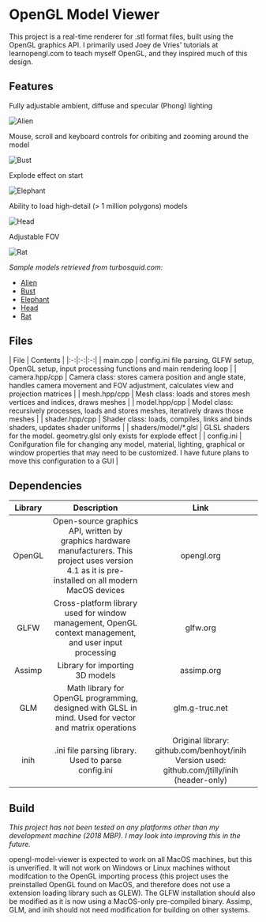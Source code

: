 # OpenGL Model Viewer

This project is a real-time renderer for .stl format files, built using the OpenGL graphics API. I primarily used Joey de Vries' tutorials at learnopengl.com to teach myself OpenGL, and they inspired much of this design. 

## Features
Fully adjustable ambient, diffuse and specular (Phong) lighting

![Alien](https://media.giphy.com/media/hs7beqrv6l2AaaAhk5/giphy.gif)

Mouse, scroll and keyboard controls for oribiting and zooming around the model

![Bust](https://media.giphy.com/media/VIo4oot5YSDh5GgCgU/giphy.gif)

Explode effect on start

![Elephant](https://media.giphy.com/media/eg4eVV5r2tysDBi38g/giphy.gif)

Ability to load high-detail (> 1 million polygons) models

![Head](https://media.giphy.com/media/W5rCkFi3NH4JljDw92/giphy.gif)

Adjustable FOV

![Rat](https://media.giphy.com/media/Yq8YbmwlsXJ7BIf6YM/giphy.gif)

_Sample models retrieved from turbosquid.com:_
- [Alien](https://www.turbosquid.com/3d-models/free-printable-aline-animal-3d-model/1030948)
- [Bust](https://www.turbosquid.com/3d-models/free-indian-woman-3d-model/1128457)
- [Elephant](https://www.turbosquid.com/FullPreview/Index.cfm/ID/1369839)
- [Head](https://www.turbosquid.com/3d-models/free-zbrush-man-head-3d-model/696839)
- [Rat](https://www.turbosquid.com/3d-models/sculpture-rat-3ds-free/1127738)


## Files
| File | Contents |
|:-:|:-:|:-:|
| main.cpp | config.ini file parsing, GLFW setup, OpenGL setup, input processing functions and main rendering loop |
| camera.hpp/cpp | Camera class: stores camera position and angle state, handles camera movement and FOV adjustment, calculates view and projection matrices |
| mesh.hpp/cpp | Mesh class: loads and stores mesh vertices and indices, draws meshes |
| model.hpp/cpp | Model class: recursively processes, loads and stores meshes, iteratively draws those meshes |
| shader.hpp/cpp | Shader class: loads, compiles, links and binds shaders, updates shader uniforms |
| shaders/model/*.glsl | GLSL shaders for the model. geometry.glsl only exists for explode effect |
| config.ini | Conifguration file for changing any model, material, lighting, graphical or window properties that may need to be customized. I have future plans to move this configuration to a GUI |

## Dependencies
|Library|Description|Link|
|:-:|:-:|:-:|
| OpenGL | Open-source graphics API, written by graphics hardware manufacturers. This project uses version 4.1 as it is pre-installed on all modern MacOS devices | opengl.org |
| GLFW | Cross-platform library used for window management, OpenGL context management, and user input processing | glfw.org |
| Assimp | Library for importing 3D models | assimp.org |
| GLM | Math library for OpenGL programming, designed with GLSL in mind. Used for vector and matrix operations | glm.g-truc.net |
|inih| .ini file parsing library. Used to parse config.ini | Original library: github.com/benhoyt/inih Version used: github.com/jtilly/inih (header-only) |

## Build
_This project has not been tested on any platforms other than my development machine (2018 MBP). I may look into improving this in the future._

opengl-model-viewer is expected to work on all MacOS machines, but this is unverified. It will not work on Windows or Linux machines without modifcation to the OpenGL importing process (this project uses the preinstalled OpenGL found on MacOS, and therefore does not use a extension loading library such as GLEW). The GLFW installation should also be modified as it is now using a MacOS-only pre-compiled binary. Assimp, GLM, and inih should not need modification for building on other systems.
